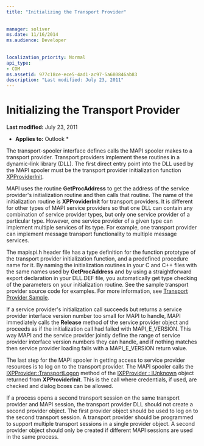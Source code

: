 ```yaml
---
title: "Initializing the Transport Provider"
 
 
manager: soliver
ms.date: 11/16/2014
ms.audience: Developer
 
 
localization_priority: Normal
api_type:
- COM
ms.assetid: 977c18ce-ece5-4ad1-ac97-5a680846ab83
description: "Last modified: July 23, 2011"
---
```


# Initializing the Transport Provider

 **Last modified:** July 23, 2011 
  
 * **Applies to:** Outlook * 
  
The transport-spooler interface defines calls the MAPI spooler makes to a transport provider. Transport providers implement these routines in a dynamic-link library (DLL). The first direct entry point into the DLL used by the MAPI spooler must be the transport provider initialization function [XPProviderInit](xpproviderinit.md).
  
MAPI uses the routine **GetProcAddress** to get the address of the service provider's initialization routine and then calls that routine. The name of the initialization routine is **XPProviderInit** for transport providers. It is different for other types of MAPI service providers so that one DLL can contain any combination of service provider types, but only one service provider of a particular type. However, one service provider of a given type can implement multiple services of its type. For example, one transport provider can implement message transport functionality to multiple message services. 
  
The mapispi.h header file has a type definition for the function prototype of the transport provider initialization function, and a predefined procedure name for it. By naming the initialization routines in your C and C++ files with the same names used by **GetProcAddress** and by using a straightforward export declaration in your DLL.DEF file, you automatically get type checking of the parameters on your initialization routine. See the sample transport provider source code for examples. For more information, see [Transport Provider Sample](transport-provider-sample.md).
  
If a service provider's initialization call succeeds but returns a service provider interface version number too small for MAPI to handle, MAPI immediately calls the **Release** method of the service provider object and proceeds as if the initialization call had failed with MAPI_E_VERSION. This way MAPI and the service provider jointly define the range of service provider interface version numbers they can handle, and if nothing matches then service provider loading fails with a MAPI_E_VERSION return value. 
  
The last step for the MAPI spooler in getting access to service provider resources is to log on to the transport provider. The MAPI spooler calls the [IXPProvider::TransportLogon](ixpprovider-transportlogon.md) method of the [IXPProvider : IUnknown](ixpprovideriunknown.md) object returned from **XPProviderInit**. This is the call where credentials, if used, are checked and dialog boxes can be allowed.
  
If a process opens a second transport session on the same transport provider and MAPI session, the transport provider DLL should not create a second provider object. The first provider object should be used to log on to the second transport session. A transport provider should be programmed to support multiple transport sessions in a single provider object. A second provider object should only be created if different MAPI sessions are used in the same process.
  

